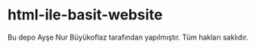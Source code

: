# html-ile-basit-website
Bu depo Ayşe Nur Büyükoflaz tarafından yapılmıştır. Tüm hakları saklıdır. 

